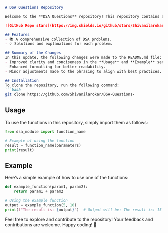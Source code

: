 ```markdown
# DSA Questions Repository

Welcome to the **DSA Questions** repository! This repository contains a collection of Data Structures and Algorithms (DSA) problems designed to help you enhance your coding skills.

![GitHub Repo stars](https://img.shields.io/github/stars/Shivanilarokar/DSA-Questions-) ![GitHub forks](https://img.shields.io/github/forks/Shivanilarokar/DSA-Questions-) ![GitHub issues](https://img.shields.io/github/issues/Shivanilarokar/DSA-Questions-)

## Features
- 📚 A comprehensive collection of DSA problems.
- 💡 Solutions and explanations for each problem.

## Summary of the Changes
In this update, the following changes were made to the README.md file:
- Improved clarity and conciseness in the **Usage** and **Example** sections.
- Enhanced formatting for better readability.
- Minor adjustments made to the phrasing to align with best practices.

## Installation
To clone the repository, run the following command:
```bash
git clone https://github.com/Shivanilarokar/DSA-Questions-
```

## Usage
To use the functions in this repository, simply import them as follows:

```python
from dsa_module import function_name

# Example of using the function
result = function_name(parameters)
print(result)
```

## Example
Here’s a simple example of how to use one of the functions:

```python
def example_function(param1, param2):
    return param1 + param2

# Using the example function
output = example_function(5, 10)
print(f"The result is: {output}")  # Output will be: The result is: 15
```

Feel free to explore and contribute to the repository! Your feedback and contributions are welcome. Happy coding! 🚀
```